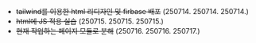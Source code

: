 - ~~tailwind를 이용한 html 리디자인 및 firbase 배포~~
  (250714. 250714. 250714.)
- ~~html에 JS 적용 실습~~
  (250715. 250715. 250715.)
- ~~현재 작업하는 페이지 모듈로 분해~~
  (250716. 250716. 250717.)
